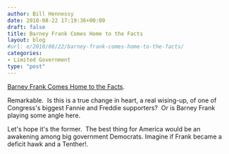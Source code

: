 ```yaml
---
author: Bill Hennessy
date: 2010-08-22 17:19:36+00:00
draft: false
title: Barney Frank Comes Home to the Facts
layout: blog
#url: e/2010/08/22/barney-frank-comes-home-to-the-facts/
categories:
- Limited Government
type: "post"
---
```


[Barney Frank Comes Home to the Facts](https://www.realclearpolitics.com/articles/2010/08/21/barney_frank_comes_home_to_the_facts_106844.html).

Remarkable.  Is this is a true change in heart, a real wising-up, of one of Congress's biggest Fannie and Freddie supporters?  Or is Barney Frank playing some angle here.

Let's hope it's the former.  The best thing for America would be an awakening among big government Democrats. Imagine if Frank became a deficit hawk and a Tenther!.
